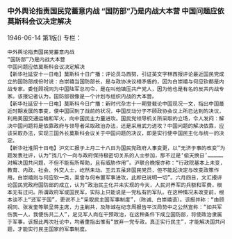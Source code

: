### 中外舆论指责国民党蓄意内战  “国防部”乃是内战大本营  中国问题应依莫斯科会议决定解决

1946-06-14
第1版()
专栏：

    中外舆论指责国民党蓄意内战
    “国防部”乃是内战大本营
    中国问题应依莫斯科会议决定解决
    【新华社延安十一日电】莫斯科十日广播：评论员马西努，引证英文字林西报评论最近国民党成立的国防部成份时说：白崇禧当国防部长，是与政协决议相矛盾的，因为白崇禧与何应钦都是内战专家。委任顾祝同为中国陆军总司令，是在叫他镇压共产党人，因为他也是有名的反共内战专家。该报记者认为，国防部很像是一个计划与组织内战的大本营。
    【新华社延安十一日电】莫斯科今日广播：新时代杂志十一期登载论中国现况一文，指出中国最近时期发展的事变，使中国回到了战前的状况，中国反动分子不顾政协会议上所已达到的决议，利用美国交通运输和军火，向中国民主力量进攻。国民党领导机关所采取的立场，令人发闷：解决中国问题将是依靠政府与领导者采取政治办法，还是采用武力进攻？中国问题的解决依靠，应该采取办法，实现三国外长莫斯科会议关于中国问题的决议，即是实行使中国民主化与统一的决定。
    【新华社淮阴十日电】沪文汇报于上月二十八日为国民党政府人事变更，以“无济于事的改变”为题发表社评，认为“找几个一向与政府保持极密切关系的人士参加，那不过是‘偷天换日’……………对解决国共问题，不但不能有所帮助，且有威胁作用”。沪联合晚报亦称：“行政院基本上未变，教育、内政、社会、外交人士，屹然未动。王云五虽非国民党员，但不能起决定与改变政策作用。白崇禧则与何应钦一类，渠曾与何布置军事进攻，此即已说明一切”。六月四日，文汇报评论国民党政府国防部的成立，认为“政治民主化并未实现的今天，人民对养军的兵额和军费，根本无有过问。所谓政府军或国民军，实际上只能说是一党私有的军队。在这种情况未改变前，根本谈不上“还军于国”，更说不上“采取民主国军事制度”，（陈诚、白崇禧语）。该报并称：“由顾祝同、张发奎等联呈蒋主席，力主剿共，及陈诚在纪念周报告平汉局势中之公然宣称：“如共军伤我一人，我便伤共二人”，足见军人尚在干预政治，在这种条件下成立国防部，将使政治隶属于军事。该报此两次社论中，均着重指出惟有“放弃一党专政，真正实行民主”，才能解决国共问题，才能实行民主国家的军事制度。
